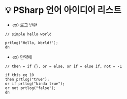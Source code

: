 # 💡 PSharp 언어 아이디어 리스트

- ex) 로그 반환
```
// simple hello world

prtlog("Hello, World!");
dn
```

- ex) 만약에
```
// then = if {}, or = else, or if = else if, not = -1

if this eq 10 
then prtlog("true");
or if prtlog("kinda true");
or not prtlog("false");
dn
```